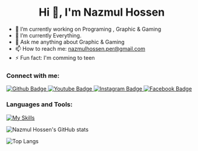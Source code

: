  <h1 align="center">Hi 👋, I'm Nazmul Hossen </h1>

- 🔭 I’m currently working on Programing , Graphic & Gaming
- 🌱 I’m currently Everything.
- 💬 Ask me anything about Graphic & Gaming
- 📫 How to reach me: nazmulhossen.per@gmail.com
- ⚡ Fun fact: I'm comming to teen
  
### Connect with me:
<div id="badges">
  <a href="https://github.com/nazmulhossen-012">
    <img src="https://img.shields.io/badge/Github-white?style=for-the-badge&logo=Github&logoColor=black" alt="Github Badge"/>
  </a>
  <a href="https://www.youtube.com/channel/UCf6W9PAswpVeJI8nDbpIKcQ">
    <img src="https://img.shields.io/badge/YouTube-red?style=for-the-badge&logo=youtube&logoColor=white" alt="Youtube Badge"/>
  </a>
   <a href="https://www.instagram.com/nazmul_hossen01">
    <img src="https://img.shields.io/badge/Instagram-purple?style=for-the-badge&logo=instagram&logoColor=white" alt="Instagram Badge"/>
  </a>
   <a href="https://www.facebook.com/nazmulhossen.per">
    <img src="https://img.shields.io/badge/Facebook-blue?style=for-the-badge&logo=facebook&logoColor=white" alt="Facebook Badge"/>
  </a>
</div>

### Languages and Tools:
[![My Skills](https://skillicons.dev/icons?i=c,cpp,java,vscode,kali,github,ai,pr,ps,discord&perline=5)](https://skillicons.dev)

![Nazmul Hossen's GitHub stats](https://github-readme-stats.vercel.app/api?username=nazmulhossen-012&show_icons=true&theme=dark)

![Top Langs](https://github-readme-stats.vercel.app/api/top-langs/?username=nazmulhossen-012&theme=dark)


<br>
